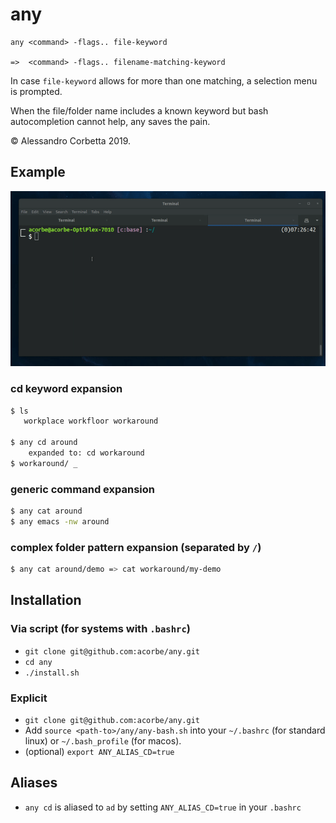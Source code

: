 # any
```
any <command> -flags.. file-keyword 

=>  <command> -flags.. filename-matching-keyword
```

In case `file-keyword` allows for more than one matching, a selection menu is prompted.

When the file/folder name includes a known keyword but bash autocompletion cannot help, any saves the pain.

&copy; Alessandro Corbetta 2019.

## Example
![demo-video](/docs/any-video-4.gif)

### cd keyword expansion
```bash
$ ls   
   workplace workfloor workaround
   
$ any cd around
    expanded to: cd workaround
$ workaround/ _
```

### generic command expansion
```bash
$ any cat around
$ any emacs -nw around
```

### complex folder pattern expansion (separated by `/`)
```bash
$ any cat around/demo => cat workaround/my-demo
```


## Installation 
### Via script (for systems with `.bashrc`)
+ `git clone git@github.com:acorbe/any.git`
+ `cd any`
+ `./install.sh`

### Explicit 
+ `git clone git@github.com:acorbe/any.git`
+ Add `source <path-to>/any/any-bash.sh` into your `~/.bashrc` (for standard linux)  or `~/.bash_profile` (for macos). 
+ (optional) `export ANY_ALIAS_CD=true`

## Aliases
+ `any cd` is aliased to `ad` by setting `ANY_ALIAS_CD=true` in your `.bashrc`
